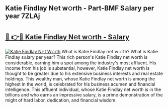 ## Katie Findlay N𝚎t w𝚘rth - Part-BMF S𝚊lary per year 7ZLAj

# <h2><a href="http://gc55ty.nevu.top/?p=Katie+Findlay">🔗 👉🔴 Katie Findlay N𝚎t w𝚘rth - S𝚊lary</a></h2>

[![Katie Findlay N𝚎t W𝚘rth](https://i.imgur.com/Oavwk0R.jpeg)](http://gc55ty.nevu.top/?p=Katie+Findlay)
What is Katie Findlay n𝚎t w𝚘rth? What is Katie Findlay s𝚊lary per year?
This rich person's Katie Findlay net worth is considerable, earning him a spot among the industry's most affluent. His income from his job is substantial, however, Katie Findlay net worth is thought to be greater due to his extensive business interests and real estate holdings. This wealthy man, whose Katie Findlay net worth is among the highest in the world, is celebrated for his business acumen and financial intelligence. This affluent individual, whose Katie Findlay net worth is in the billions and who earns an impressive salary, is a prime demonstration of the might of hard labor, dedication, and financial wisdom.

